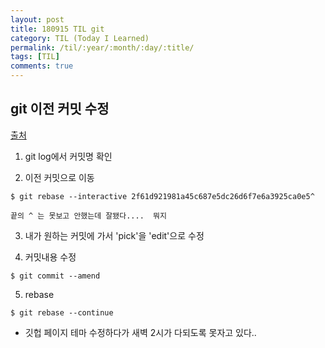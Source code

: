 ```yaml
---
layout: post
title: 180915 TIL git
category: TIL (Today I Learned)
permalink: /til/:year/:month/:day/:title/
tags: [TIL]
comments: true
---
```


## git 이전 커밋 수정

[출처](http://woodz.tistory.com/75)


1. git log에서 커밋명 확인 

2. 이전 커밋으로 이동 

```text
$ git rebase --interactive 2f61d921981a45c687e5dc26d6f7e6a3925ca0e5^

끝의 ^ 는 못보고 안했는데 잘됐다....  뭐지
```

3. 내가 원하는 커밋에 가서 'pick'을 'edit'으로 수정

4. 커밋내용 수정

```text
$ git commit --amend
```

5. rebase

```text
$ git rebase --continue
```


- 깃헙 페이지 테마 수정하다가 새벽 2시가 다되도록 못자고 있다..